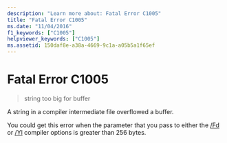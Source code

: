 ```yaml
---
description: "Learn more about: Fatal Error C1005"
title: "Fatal Error C1005"
ms.date: "11/04/2016"
f1_keywords: ["C1005"]
helpviewer_keywords: ["C1005"]
ms.assetid: 150daf8e-a38a-4669-9c1a-a05b5a1f65ef
---
```

# Fatal Error C1005

> string too big for buffer

A string in a compiler intermediate file overflowed a buffer.

You could get this error when the parameter that you pass to either the [/Fd](../../build/reference/fd-program-database-file-name.md) or [/Yl](../../build/reference/yl-inject-pch-reference-for-debug-library.md) compiler options is greater than 256 bytes.

